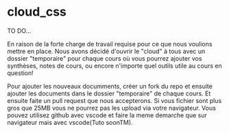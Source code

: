 # cloud_css
TO DO...

En raison de la forte charge de travail requise pour ce que nous voulions mettre en place. Nous avons décidé d'ouvrir le "cloud" à tous avec un dossier "temporaire" pour chaque cours où vous pourrez ajouter vos synthèses, notes de cours, ou encore n'importe quel outils utile au cours en question! 

Pour ajouter les nouveaux documments, créer un fork du repo et ensuite ajouter les documents dans le dossier "temporaire" de chaque cours. Et ensuite faite un pull request que nous accepterons. Si vous fichier sont plus gros que 25MB vous ne pourrez pas les upload via votre navigateur. Vous pouvez utilisez github avec vscode et faire la meme demarche que sur navigateur mais avec vscode(Tuto soonTM).

